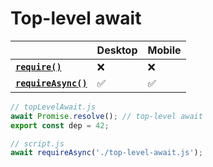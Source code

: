 # Top-level await

|                                       | Desktop | Mobile |
| ------------------------------------- | ------- | ------ |
| **[`require()`][require]**           | ❌       | ❌      |
| **[`requireAsync()`][requireAsync]** | ✅       | ✅      |

```js
// topLevelAwait.js
await Promise.resolve(); // top-level await
export const dep = 42;

// script.js
await requireAsync('./top-level-await.js');
```

[require]: ./new-functions.md#require
[requireAsync]: ./new-functions.md#requireasync
